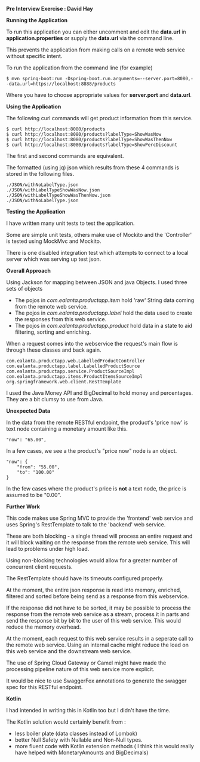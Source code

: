 **Pre Interview Exercise : David Hay**

**Running the Application**

To run this application you can either uncomment and edit the **data.url**
in **application.properties** or supply the **data.url**
via the command line.

This prevents the application from making calls on a remote web service without specific intent.

To run the application from the command line (for example)

    $ mvn spring-boot:run -Dspring-boot.run.arguments=--server.port=8080,--data.url=https://localhost:8888/products

Where you have to choose appropriate values for **server.port** and **data.url**.

**Using the Application**

The following curl commands will get product information from this service.

    $ curl http://localhost:8080/products
    $ curl http://localhost:8080/products?labelType=ShowWasNow
    $ curl http://localhost:8080/products?labelType=ShowWasThenNow
    $ curl http://localhost:8080/products?labelType=ShowPercDiscount

The first and second commands are equivalent.

The formatted (using jq) json which results from these 4 commands is stored in the following files.

    ./JSON/withNoLabelType.json
    ./JSON/withLabelTypeShowWasNow.json
    ./JSON/withLabelTypeShowWasThenNow.json
    ./JSON/withNoLabelType.json

**Testing the Application**

I have written many unit tests to test the application.

Some are simple unit tests, others make use of Mockito and the 'Controller' is tested using MockMvc and Mockito.

There is one disabled integration test which attempts to connect to a local
server which was serving up test json.

**Overall Approach**

Using Jackson for mapping between JSON and java Objects.
I used three sets of objects
* The pojos in *com.ealanta.productapp.item* hold 'raw' String data coming from the remote web service.
* The pojos in *com.ealanta.productapp.label* hold the data used to create the responses from this web service.
* The pojos in *com.ealanta.productapp.product* hold data in a state to aid filtering, sorting and enriching.

When a request comes into the webservice the request's main flow is through these classes and back again.

    com.ealanta.productapp.web.LabelledProductController
    com.ealanta.productapp.label.LabelledProductSource
    com.ealanta.productapp.service.ProductSourceImpl
    com.ealanta.productapp.items.ProductItemsSourceImpl
    org.springframework.web.client.RestTemplate

I used the Java Money API and BigDecimal to hold money and percentages.
They are a bit clumsy to use from Java.

**Unexpected Data**

In the data from the remote RESTful endpoint, the product's 'price now' is text node containing a monetary amount like this.

    "now": "65.00",

In a few cases, we see a the product's "price now" node is an object.

    "now": {
        "from": "55.00",
        "to": "100.00"
    }
    
In the few cases where the product's price is **not** a text node, the price is assumed to be "0.00".

**Further Work**

This code makes use Spring MVC to provide the 'frontend' web service
and uses Spring's RestTemplate to talk to the 'backend' web service.

These are both blocking - a single thread will process an entire request
and it will block waiting on the response from the remote web service.
This will lead to problems under high load.

Using non-blocking technologies would allow for a greater number of concurrent client requests.

The RestTemplate should have its timeouts configured properly.

At the moment, the entire json response is read into memory, enriched, filtered and sorted before being 
send as a response from this webservice.

If the response did not have to be sorted, it may be possible to process the response from the remote web service
as a stream, process it in parts and send the response bit by bit to the user of this web service.
This would reduce the memory overhead.

At the moment, each request to this web service results in a seperate call to the remote web service.
Using an internal cache might reduce the load on this web service and the downstream web service.

The use of Spring Cloud Gateway or Camel might have made the processing pipeline nature of this web service
more explicit.

It would be nice to use SwaggerFox annotations to generate the swagger spec for this RESTful endpoint.

**Kotlin**

I had intended in writing this in Kotlin too but I didn't have the time.

The Kotlin solution would certainly benefit from :
* less boiler plate (data classes instead of Lombok)
* better Null Safety with Nullable and Non-Null types.
* more fluent code with Kotlin extension methods ( I think this would really have helped with MonetaryAmounts and BigDecimals)


    
